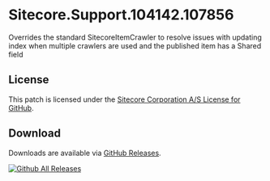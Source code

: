 # Sitecore.Support.104142.107856
Overrides the standard SitecoreItemCrawler to resolve issues with updating index when multiple crawlers are used and the published item has a Shared field

## License  
This patch is licensed under the [Sitecore Corporation A/S License for GitHub](https://github.com/sitecoresupport/Sitecore.Support.104142.107856/blob/master/LICENSE).  

## Download  
Downloads are available via [GitHub Releases](https://github.com/sitecoresupport/Sitecore.Support.104142.107856/releases).  

[![Github All Releases](https://img.shields.io/github/downloads/SitecoreSupport/Sitecore.Support.104142.107856/total.svg)](https://github.com/SitecoreSupport/Sitecore.Support.104142.107856/releases)

